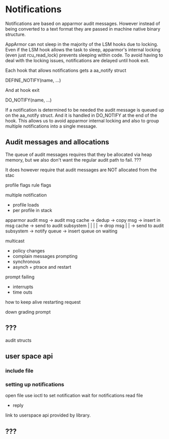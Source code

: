 
# Notifications

Notifications are based on apparmor audit messages. However instead of being converted to a text format they are passed in machine native binary structure.

AppArmor can not sleep in the majority of the LSM hooks due to locking. Even if the LSM hook allows the task to sleep, apparmor's internal locking (even just rcu_read_lock) prevents sleeping within code. To avoid having to deal with the locking issues, notifications are delayed until hook exit.

Each hook that allows notifications gets a aa_notify struct

  DEFINE_NOTIFY(name, ...)

And at hook exit

  DO_NOTIFY(name, ...)

If a notification is determined to be needed the audit message is queued up on the aa_notify struct. And it is handled in DO_NOTIFY at the end of the hook. This allows us to avoid apparmor internal locking and also to group multiple notifications into a single message.

## Audit messages and allocations

The queue of audit messages requires that they be allocated via heap memory, but we also don't want the regular audit path to fail. ???

It does however require that audit messages are NOT allocated from the stac




profile flags
rule flags

multiple notification
- profile loads
- per profile in stack

apparmor audit msg -> audit msg cache -> dedup -> copy msg -> insert in msg cache -> send to audit subsystem
                   |                          |            |
                   |                           -> drop msg |
                   |                                        -> send to audit subsystem
                   -> notify queue -> insert queue on waiting

multicast
- policy changes
- complain messages
prompting
- synchronous
- asynch + ptrace and restart

prompt failing
- interrupts
- time outs

how to keep alive
restarting request

down grading prompt

## ???
audit structs


## user space api

### include file

### setting up notifications

open file
use ioctl to set notification
wait for notifications
read file
- reply

link to userspace api provided by library.

## ???





